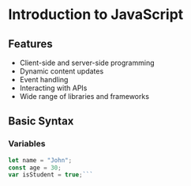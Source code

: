 # Introduction to JavaScript

## Features

- Client-side and server-side programming
- Dynamic content updates
- Event handling
- Interacting with APIs
- Wide range of libraries and frameworks

## Basic Syntax

### Variables

```javascript
let name = "John";
const age = 30;
var isStudent = true;```